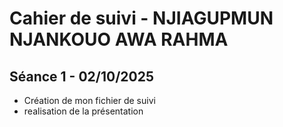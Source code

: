 # Cahier de suivi - NJIAGUPMUN NJANKOUO AWA RAHMA

## Séance 1 - 02/10/2025
- Création de mon fichier de suivi
- realisation de la présentation
